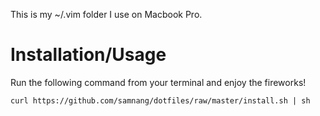 This is my ~/.vim folder I use on Macbook Pro.

Installation/Usage
==================

Run the following command from your terminal and enjoy the fireworks!

    curl https://github.com/samnang/dotfiles/raw/master/install.sh | sh
